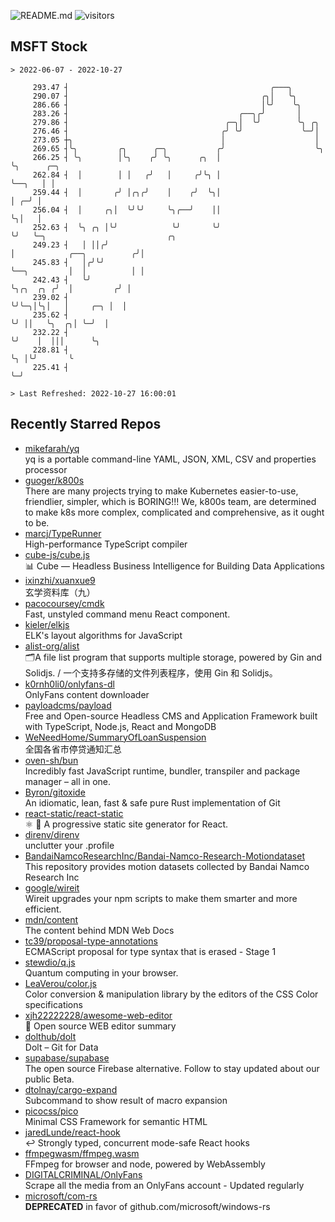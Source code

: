 ![README.md](https://github.com/Gerhut/Gerhut/workflows/README.md/badge.svg)
![visitors](https://visitors.vercel.app/Gerhut/Gerhut?token=8cf69d1f6813d272ef062726b6070c9be4ff72038cfe5a7ded7384a8da65d866)

## MSFT Stock

```
> 2022-06-07 - 2022-10-27

     293.47 ┤                                             ╭───╮                                                  
     290.07 ┤                                           ╭╮│   ╰╮                                                 
     286.66 ┤                                           │╰╯    ╰╮                                                
     283.26 ┤                                      ╭──╮╭╯       │                                                
     279.86 ┤                                   ╭─╮│  ╰╯        ╰╮ ╭╮                                            
     276.46 ┤                                  ╭╯ ╰╯             ╰─╯│                                            
     273.05 ┼╮                                 │                    │                                            
     269.65 ┤╰╮         ╭╮      ╭─╮           ╭╯                    ╰╮                                           
     266.25 ┤ ╰╮        │╰╮    ╭╯ ╰╮      ╭╮  │                      ╰╮      ╭─╮                                 
     262.84 ┤  │        │ │   ╭╯   │     ╭╯╰╮ │                       ╰──╮   │ │                                 
     259.44 ┤  │       ╭╯ │╭╮╭╯    │    ╭╯  ╰╮│                          │ ╭─╯ │                                 
     256.04 ┤  │     ╭╮│  ╰╯╰╯     ╰╮╭──╯    ││                          ╰╮│   │                                 
     252.63 ┤  ╰╮ ╭╮ │╰╯            ╰╯       ╰╯                           ╰╯   ╰─╮                           ╭╮  
     249.23 ┤   │ ││╭╯                                                           │            ╭──╮          ╭╯│  
     245.83 ┤   │╭╯╰╯                                                            ╰──╮         │  │          │ │  
     242.43 ┤   ╰╯                                                                  ╰╮╭╮  ╭╮ ╭╯  │         ╭╯ │  
     239.02 ┤                                                                        ╰╯╰─╮│╰╮│   │     ╭─╮ │  │  
     235.62 ┤                                                                            ╰╯ ││   ╰╮  ╭╮│ ╰─╯  │  
     232.22 ┤                                                                               ╰╯    │  │││      ╰╮ 
     228.81 ┤                                                                                     ╰╮ │╰╯       ╰ 
     225.41 ┤                                                                                      ╰─╯           

> Last Refreshed: 2022-10-27 16:00:01
```

## Recently Starred Repos

- [mikefarah/yq](https://github.com/mikefarah/yq)  
  yq is a portable command-line YAML, JSON, XML, CSV and properties processor
- [guoger/k800s](https://github.com/guoger/k800s)  
  There are many projects trying to make Kubernetes easier-to-use, friendlier, simpler, which is BORING!!! We, k800s team, are determined to make k8s more complex, complicated and comprehensive, as it ought to be.
- [marcj/TypeRunner](https://github.com/marcj/TypeRunner)  
  High-performance TypeScript compiler
- [cube-js/cube.js](https://github.com/cube-js/cube.js)  
  📊  Cube — Headless Business Intelligence for Building Data Applications
- [ixinzhi/xuanxue9](https://github.com/ixinzhi/xuanxue9)  
  玄学资料库（九）
- [pacocoursey/cmdk](https://github.com/pacocoursey/cmdk)  
  Fast, unstyled command menu React component.
- [kieler/elkjs](https://github.com/kieler/elkjs)  
  ELK's layout algorithms for JavaScript
- [alist-org/alist](https://github.com/alist-org/alist)  
  🗂️A file list program that supports multiple storage, powered by Gin and Solidjs. / 一个支持多存储的文件列表程序，使用 Gin 和 Solidjs。
- [k0rnh0li0/onlyfans-dl](https://github.com/k0rnh0li0/onlyfans-dl)  
  OnlyFans content downloader
- [payloadcms/payload](https://github.com/payloadcms/payload)  
  Free and Open-source Headless CMS and Application Framework built with TypeScript, Node.js, React and MongoDB
- [WeNeedHome/SummaryOfLoanSuspension](https://github.com/WeNeedHome/SummaryOfLoanSuspension)  
  全国各省市停贷通知汇总
- [oven-sh/bun](https://github.com/oven-sh/bun)  
  Incredibly fast JavaScript runtime, bundler, transpiler and package manager – all in one.
- [Byron/gitoxide](https://github.com/Byron/gitoxide)  
  An idiomatic, lean, fast & safe pure Rust implementation of Git
- [react-static/react-static](https://github.com/react-static/react-static)  
  ⚛️ 🚀 A progressive static site generator for React.
- [direnv/direnv](https://github.com/direnv/direnv)  
  unclutter your .profile
- [BandaiNamcoResearchInc/Bandai-Namco-Research-Motiondataset](https://github.com/BandaiNamcoResearchInc/Bandai-Namco-Research-Motiondataset)  
  This repository provides motion datasets collected by Bandai Namco Research Inc
- [google/wireit](https://github.com/google/wireit)  
  Wireit upgrades your npm scripts to make them smarter and more efficient.
- [mdn/content](https://github.com/mdn/content)  
  The content behind MDN Web Docs
- [tc39/proposal-type-annotations](https://github.com/tc39/proposal-type-annotations)  
  ECMAScript proposal for type syntax that is erased - Stage 1
- [stewdio/q.js](https://github.com/stewdio/q.js)  
  Quantum computing in your browser.
- [LeaVerou/color.js](https://github.com/LeaVerou/color.js)  
  Color conversion & manipulation library by the editors of the CSS Color specifications
- [xjh22222228/awesome-web-editor](https://github.com/xjh22222228/awesome-web-editor)  
  🔨  Open source WEB editor summary
- [dolthub/dolt](https://github.com/dolthub/dolt)  
  Dolt – Git for Data
- [supabase/supabase](https://github.com/supabase/supabase)  
  The open source Firebase alternative. Follow to stay updated about our public Beta.
- [dtolnay/cargo-expand](https://github.com/dtolnay/cargo-expand)  
  Subcommand to show result of macro expansion
- [picocss/pico](https://github.com/picocss/pico)  
  Minimal CSS Framework for semantic HTML
- [jaredLunde/react-hook](https://github.com/jaredLunde/react-hook)  
  ↩ Strongly typed, concurrent mode-safe React hooks
- [ffmpegwasm/ffmpeg.wasm](https://github.com/ffmpegwasm/ffmpeg.wasm)  
  FFmpeg for browser and node, powered by WebAssembly
- [DIGITALCRIMINAL/OnlyFans](https://github.com/DIGITALCRIMINAL/OnlyFans)  
  Scrape all the media from an OnlyFans account - Updated regularly
- [microsoft/com-rs](https://github.com/microsoft/com-rs)  
  **DEPRECATED** in favor of github.com/microsoft/windows-rs
